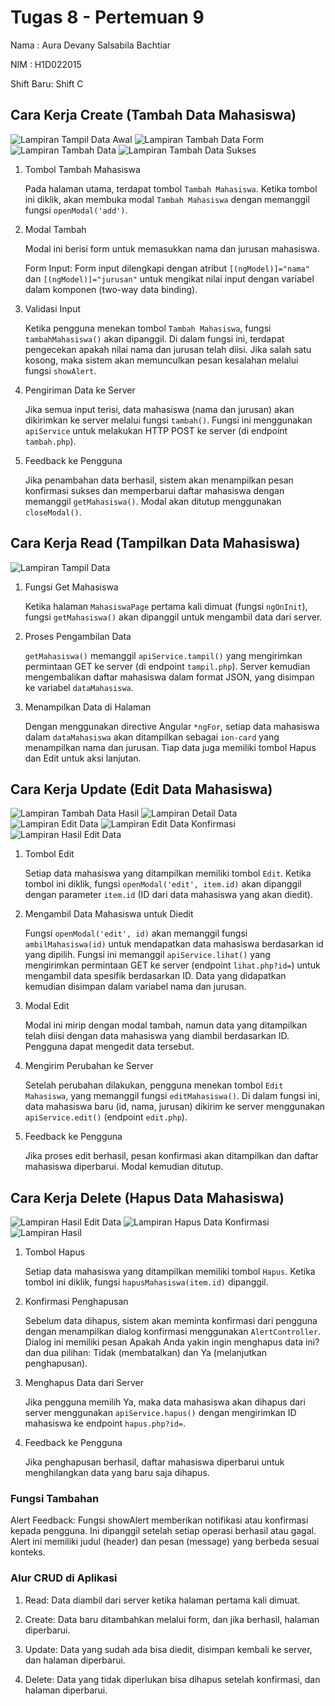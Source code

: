 # Tugas 8 - Pertemuan 9

Nama : Aura Devany Salsabila Bachtiar

NIM : H1D022015

Shift Baru: Shift C

## Cara Kerja Create (Tambah Data Mahasiswa)

![Lampiran Tampil Data Awal](tampildata1.png)
![Lampiran Tambah Data Form](form_tambahdata.png)
![Lampiran Tambah Data](tambahdata.png)
![Lampiran Tambah Data Sukses](sukses_tambahdata.png)

1. Tombol Tambah Mahasiswa
   
   Pada halaman utama, terdapat tombol `Tambah Mahasiswa`. Ketika tombol ini diklik, akan membuka modal `Tambah Mahasiswa` dengan memanggil fungsi `openModal('add')`.

2. Modal Tambah

   Modal ini berisi form untuk memasukkan nama dan jurusan mahasiswa.

   Form Input: Form input dilengkapi dengan atribut `[(ngModel)]="nama"` dan `[(ngModel)]="jurusan"` untuk mengikat nilai input dengan variabel dalam komponen (two-way data binding).

3. Validasi Input

   Ketika pengguna menekan tombol `Tambah Mahasiswa`, fungsi `tambahMahasiswa()` akan dipanggil. Di dalam fungsi ini, terdapat pengecekan apakah nilai nama dan jurusan telah diisi. Jika salah satu kosong, maka sistem akan memunculkan pesan kesalahan melalui fungsi `showAlert`.

4. Pengiriman Data ke Server

   Jika semua input terisi, data mahasiswa (nama dan jurusan) akan dikirimkan ke server melalui fungsi `tambah()`. Fungsi ini menggunakan `apiService` untuk melakukan HTTP POST ke server (di endpoint `tambah.php`).

5. Feedback ke Pengguna

   Jika penambahan data berhasil, sistem akan menampilkan pesan konfirmasi sukses dan memperbarui daftar mahasiswa dengan memanggil `getMahasiswa()`. Modal akan ditutup menggunakan `closeModal()`.

## Cara Kerja Read (Tampilkan Data Mahasiswa)

![Lampiran Tampil Data](tampildata2.png)

1. Fungsi Get Mahasiswa
   
   Ketika halaman `MahasiswaPage` pertama kali dimuat (fungsi `ngOnInit`), fungsi `getMahasiswa()` akan dipanggil untuk mengambil data dari server.

2. Proses Pengambilan Data

   `getMahasiswa()` memanggil `apiService.tampil()` yang mengirimkan permintaan GET ke server (di endpoint `tampil.php`). Server kemudian mengembalikan daftar mahasiswa dalam format JSON, yang disimpan ke variabel `dataMahasiswa`.

3. Menampilkan Data di Halaman

   Dengan menggunakan directive Angular `*ngFor`, setiap data mahasiswa dalam `dataMahasiswa` akan ditampilkan sebagai `ion-card` yang menampilkan nama dan jurusan. Tiap data juga memiliki tombol Hapus dan Edit untuk aksi lanjutan.

## Cara Kerja Update (Edit Data Mahasiswa)

![Lampiran Tambah Data Hasil](tampildata2.png)
![Lampiran Detail Data](detaildata.png)
![Lampiran Edit Data](editdata.png)
![Lampiran Edit Data Konfirmasi](konfirmasi_editdata.png)
![Lampiran Hasil Edit Data](hasil_editdata.png)

1. Tombol Edit
   
   Setiap data mahasiswa yang ditampilkan memiliki tombol `Edit`. Ketika tombol ini diklik, fungsi `openModal('edit', item.id)` akan dipanggil dengan parameter `item.id` (ID dari data mahasiswa yang akan diedit).

2. Mengambil Data Mahasiswa untuk Diedit

   Fungsi `openModal('edit', id)` akan memanggil fungsi `ambilMahasiswa(id)` untuk mendapatkan data mahasiswa berdasarkan id yang dipilih. Fungsi ini memanggil `apiService.lihat()` yang mengirimkan permintaan GET ke server (endpoint `lihat.php?id=`) untuk mengambil data spesifik berdasarkan ID. Data yang didapatkan kemudian disimpan dalam variabel nama dan jurusan.

3. Modal Edit

   Modal ini mirip dengan modal tambah, namun data yang ditampilkan telah diisi dengan data mahasiswa yang diambil berdasarkan ID. Pengguna dapat mengedit data tersebut.
   
4. Mengirim Perubahan ke Server

   Setelah perubahan dilakukan, pengguna menekan tombol `Edit Mahasiswa`, yang memanggil fungsi `editMahasiswa()`. Di dalam fungsi ini, data mahasiswa baru (id, nama, jurusan) dikirim ke server menggunakan `apiService.edit()` (endpoint `edit.php`).

5. Feedback ke Pengguna
   
   Jika proses edit berhasil, pesan konfirmasi akan ditampilkan dan daftar mahasiswa diperbarui. Modal kemudian ditutup.

## Cara Kerja Delete (Hapus Data Mahasiswa)

![Lampiran Hasil Edit Data](hasil_editdata.png)
![Lampiran Hapus Data Konfirmasi](konfirmasi_hapusdata.png)
![Lampiran Hasil](hasil_hapusdata.png)

1. Tombol Hapus
   
   Setiap data mahasiswa yang ditampilkan memiliki tombol `Hapus`. Ketika tombol ini diklik, fungsi `hapusMahasiswa(item.id)` dipanggil.

2. Konfirmasi Penghapusan

   Sebelum data dihapus, sistem akan meminta konfirmasi dari pengguna dengan menampilkan dialog konfirmasi menggunakan `AlertController`. Dialog ini memiliki pesan Apakah Anda yakin ingin menghapus data ini? dan dua pilihan: Tidak (membatalkan) dan Ya (melanjutkan penghapusan).

3. Menghapus Data dari Server

   Jika pengguna memilih Ya, maka data mahasiswa akan dihapus dari server menggunakan `apiService.hapus()` dengan mengirimkan ID mahasiswa ke endpoint `hapus.php?id=`.

4. Feedback ke Pengguna

   Jika penghapusan berhasil, daftar mahasiswa diperbarui untuk menghilangkan data yang baru saja dihapus.

### Fungsi Tambahan

  Alert Feedback: Fungsi showAlert memberikan notifikasi atau konfirmasi kepada pengguna. Ini dipanggil setelah setiap operasi berhasil atau gagal. Alert ini memiliki judul (header) dan pesan (message) yang berbeda sesuai konteks.

### Alur CRUD di Aplikasi

1. Read: Data diambil dari server ketika halaman pertama kali dimuat.

2. Create: Data baru ditambahkan melalui form, dan jika berhasil, halaman diperbarui.

3. Update: Data yang sudah ada bisa diedit, disimpan kembali ke server, dan halaman diperbarui.

4. Delete: Data yang tidak diperlukan bisa dihapus setelah konfirmasi, dan halaman diperbarui.
